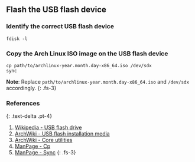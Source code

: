 ## Flash the USB flash device

### Identify the correct USB flash device
```
fdisk -l
```

### Copy the Arch Linux ISO image on the USB flash device
```
cp path/to/archlinux-year.month.day-x86_64.iso /dev/sdx
sync
```

**Note**: Replace `path/to/archlinux-year.month.day-x86_64.iso` and `/dev/sdx` accordingly.
{: .fs-3}

### References
{: .text-delta .pt-4}

1. [Wikipedia - USB flash drive](https://en.wikipedia.org/wiki/USB_flash_drive)
1. [ArchWiki - USB flash installation media](https://wiki.archlinux.org/index.php/USB_flash_installation_media)
1. [ArchWiki - Core utilities](https://wiki.archlinux.org/index.php/Core_utilities)
1. [ManPage - Cp](https://jlk.fjfi.cvut.cz/arch/manpages/man/core/coreutils/cp.1.en)
1. [ManPage - Sync](https://jlk.fjfi.cvut.cz/arch/manpages/man/core/coreutils/sync.1.en)
{: .fs-3}
